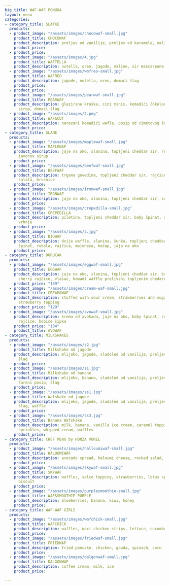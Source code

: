 ```yaml
---
big_title: WAF-WAF PONUDA
layout: menu
categories:
- category_title: SLATKE
  products:
  - product_image: "/assets/images/chocowaf-small.jpg"
    product_title: CHOCOWAF
    product_description: preljev od vanilije, preljev od karamele, maline, orasi
    product_price: 
  - product_price: 
    product_image: "/assets/images/4.jpg"
    product_title: WAFTELLA
    product_description: nutella, oreo, jagode, maline, sir mascarpone
  - product_image: "/assets/images/wafreo-small.jpg"
    product_title: WAFREO
    product_description: jagode, nutella, oreo, domaći šlag
    product_price: 
  - product_price: 
    product_image: "/assets/images/pearwaf-small.jpg"
    product_title: PEARWAF
    product_description: glazirane kruške, cini minis, komadići čokolade, javorov
      sirup, domaći šlag
  - product_image: "/assets/images/2.png"
    product_title: WAF&CUT
    product_description: narezani komadići wafle, posip od cimetovog šećera, nutella
    product_price: 
- category_title: SLANE
  products:
  - product_image: "/assets/images/maplewaf-small.jpg"
    product_title: MAPLEWAF
    product_description: jaje na oko, slanina, topljeni cheddar sir, rukola, rajčice,
      javorov sirup
    product_price: 
  - product_image: "/assets/images/beefwaf-small.jpg"
    product_title: BEEFWAF
    product_description: trgana govedina, topljeni cheddar sir, rajčice, luk, zelena
      salata, brusnice
    product_price: 
  - product_image: "/assets/images/ironwaf-small.jpg"
    product_title: IRONWAF
    product_description: jaje na oko, slanina, topljeni cheddar sir, zelena salata
    product_price: 
  - product_image: "/assets/images/crepedilla-small.jpg"
    product_title: CREPEDILLA
    product_description: piletina, topljeni cheddar sir, baby špinat, umak od rajčice,
      vrhnje
    product_price: 
  - product_image: "/assets/images/3.jpg"
    product_title: BIGWAF
    product_description: dvije waffle, slanina, šunka, topljeni cheddar sir, baby
      špinat, rukola, rajčica, majoneza, kečap, jaja na oko
    product_price: 
- category_title: DORUČAK
  products:
  - product_image: "/assets/images/eggwaf-small.jpg"
    product_title: EGGWAF
    product_description: jaja na oko, slanina, topljeni cheddar sir, baby špinat,
      cherry rajčice, vlasac, komadi waffle preliveni topljenim chedarr sirom
    product_price: "139"
  - product_image: "/assets/images/cream-waf-small.jpg"
    product_title: CREAM&WAF
    product_description: stuffed with sour cream, strawberries and sugar, topped with
      strawberry topping
    product_price: "129"
  - product_image: "/assets/images/avowaf-small.jpg"
    product_description: krema od avokada, jaje na oko, baby špinat, rukola, cherry
      rajčice, bobice šipka
    product_price: "134"
    product_title: AVOWAF
- category_title: MILKSHAKES
  products:
  - product_image: "/assets/images/s2.jpg"
    product_title: Milkshake od jagode
    product_description: mlijeko, jagode, sladoled od vanilije, preljev od jagode,
      šlag
    product_price: 
  - product_image: "/assets/images/s1.jpg"
    product_title: Milkshake od banane
    product_description: mlijeko, banana, sladoled od vanilije, preljev od karamele,
      šareni posip, šlag
    product_price: 
  - product_image: "/assets/images/ss1.jpg"
    product_title: Wafshake od jagode
    product_description: mlijeko, jagode, sladoled od vanilije, preljev od jagode,
      šlag, waffle
    product_price: 
  - product_image: "/assets/images/ss3.jpg"
    product_title: Banana Wafshake
    product_description: milk, banana, vanilla ice cream, caramel topping, colored
      sprinkles, whipped cream, waffles
    product_price: 
- category_title: CHEF MENU by HONZA VOREL
  products:
  - product_image: "/assets/images/halloumiwaf-small.jpg"
    product_title: HALOUMIWAF
    product_description: avocado spread, haloumi cheese, rocked salad, tomato
    product_price: 
  - product_image: "/assets/images/skywaf-small.jpg"
    product_title: SKYWAF
    product_description: waffles, salco topping, strawberries, lotus sprinkles and
      biscuit
    product_price: 
  - product_image: "/assets/images/purplesmoothie-small.jpg"
    product_title: WAF&SMOOTHIE PURPLE
    product_description: blueberries, banana, kiwi, honey
    product_price: 
- category_title: WAF-WAF GIRLS
  products:
  - product_image: "/assets/images/wafchick-small.jpg"
    product_title: WAFCHICK
    product_description: waffles, maxi chicken strips, lettuce, cucumber, mayonnaise
    product_price: 
  - product_image: "/assets/images/friedwaf-small.jpg"
    product_title: FRIEDWAF
    product_description: fried pancake, chicken, gouda, spinach, corn
    product_price: 
  - product_image: "/assets/images/dalgonwaf-small.jpg"
    product_title: DALGONWAF
    product_description: coffee cream, milk, ice
    product_price: 

---
```

